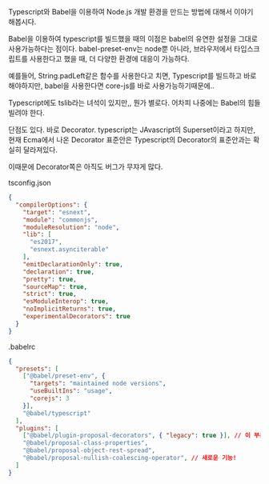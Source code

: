 
Typescript와 Babel을 이용하여 Node.js 개발 환경을 만드는 방법에 대해서 이야기 해봅시다.

Babel을 이용하여 typescript를 빌드했을 때의 이점은 babel의 유연한 설정을 그대로 사용가능하다는 점이다. babel-preset-env는 node뿐 아니라, 브라우저에서 타입스크립트를 사용한다고 했을 때, 더 다양한 환경에 대응이 가능하다.

예를들어, String.padLeft같은 함수를 사용한다고 치면, Typescript를 빌드하고 바로 해야하지만, babel을 사용한다면 core-js를 바로 사용가능하기때문에..

Typescript에도 tslib라는 녀석이 있지만,, 뭔가 별로다. 어차피 나중에는 Babel의 힘들 빌려야 한다.



단점도 있다. 바로 Decorator. typescript는 JAvascript의 Superset이라고 하지만, 현재 Ecma에서 나온 Decorator 표준안은 Typescript의 Decorator의 표준안과는 확실히 달라져있다.

이때문에 Decorator쪽은 아직도 버그가 무쟈게 많다.

tsconfig.json 

```json
{
  "compilerOptions": {
    "target": "esnext",
    "module": "commonjs",
    "moduleResolution": "node",
    "lib": [
      "es2017",
      "esnext.asynciterable"
    ],
    "emitDeclarationOnly": true,
    "declaration": true,
    "pretty": true,
    "sourceMap": true,
    "strict": true,
    "esModuleInterop": true,
    "noImplicitReturns": true,
    "experimentalDecorators": true
  }
}
```


.babelrc

```json
{
  "presets": [
    ["@babel/preset-env", {
      "targets": "maintained node versions",
      "useBuiltIns": "usage",
      "corejs": 3
    }],
    "@babel/typescript"
  ],
  "plugins": [
    ["@babel/plugin-proposal-decorators", { "legacy": true }], // 이 부분은 고민 필요
    "@babel/proposal-class-properties",
    "@babel/proposal-object-rest-spread",
    "@babel/proposal-nullish-coalescing-operator", // 새로운 기능!
  ]
}
```

